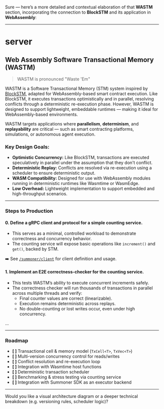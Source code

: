 Sure — here’s a more detailed and contextual elaboration of that **WASTM** section, incorporating the connection to **BlockSTM** and its application in **WebAssembly**:

---

# server  
## Web Assembly Software Transactional Memory (WASTM)  
> WASTM is pronounced "Waste 'Em"

WASTM is a Software Transactional Memory (STM) system inspired by [BlockSTM](https://github.com/aptos-labs/block-stm), adapted for WebAssembly-based smart contract execution. Like BlockSTM, it executes transactions optimistically and in parallel, resolving conflicts through a deterministic re-execution phase. However, WASTM is designed to support lightweight, embeddable runtimes — making it ideal for WebAssembly-based environments.

WASTM targets applications where **parallelism**, **determinism**, and **replayability** are critical — such as smart contracting platforms, simulations, or autonomous agent execution.

### Key Design Goals:
- **Optimistic Concurrency:** Like BlockSTM, transactions are executed speculatively in parallel under the assumption that they don't conflict.
- **Deterministic Replay:** Conflicts are resolved via re-execution using a scheduler to ensure deterministic output.
- **WASM Compatibility:** Designed for use with WebAssembly modules running in deterministic runtimes like Wasmtime or WasmEdge.
- **Low Overhead:** Lightweight implementation to support embedded and high-throughput scenarios.

---

### Steps to Production

#### 0. Define a gRPC client and protocol for a simple counting service.  
- This serves as a minimal, controlled workload to demonstrate correctness and concurrency behavior.
- The counting service will expose basic operations like `increment()` and `get()`, backed by STM.

➡️ See [`/summoner/client`](../client/) for client definition and usage.

#### 1. Implement an E2E correctness-checker for the counting service.  
- This tests WASTM’s ability to execute concurrent increments safely.
- The correctness checker will run thousands of transactions in parallel across multiple threads and verify:
  - Final counter values are correct (linearizable).
  - Execution remains deterministic across replays.
  - No double-counting or lost writes occur, even under high concurrency.

...

---

### Roadmap
- **[ ]** Transactional cell & memory model (`TxCell<T>`, `TxVec<T>`)
- **[ ]** Multi-version concurrency control for reads/writes
- **[ ]** Conflict resolution and re-execution loop
- **[ ]** Integration with Wasmtime host functions
- **[ ]** Deterministic transaction scheduler
- **[ ]** Benchmarking & stress testing via counting service
- **[ ]** Integration with Summoner SDK as an executor backend

---

Would you like a visual architecture diagram or a deeper technical breakdown (e.g. versioning rules, scheduler logic)?